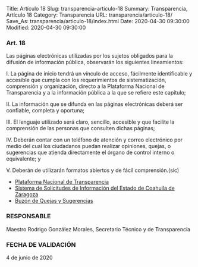 Title: Artículo 18
Slug: transparencia-articulo-18
Summary: Transparencia, Artículo 18
Category: Transparencia
URL: transparencia/articulo-18/
Save_As: transparencia/articulo-18/index.html
Date: 2020-04-30 09:30:00
Modified: 2020-04-30 09:30:00


### Art. 18

Las páginas electrónicas utilizadas por los sujetos obligados para la difusión de información pública, observarán los siguientes lineamientos:

I. La página de inicio tendrá un vínculo de acceso, fácilmente identificable y accesible que cumpla con los requerimientos de sistematización, comprensión y organización, directo a la Plataforma Nacional de  Transparencia y a la información pública a la que se refiere este capítulo;

II. La información que se difunda en las páginas electrónicas deberá ser confiable, completa y oportuna;

III. El lenguaje utilizado será claro, sencillo, accesible y que facilite la comprensión de las personas que consulten dichas páginas;

IV. Deberán contar con un teléfono de atención y correo electrónico por medio del cual los ciudadanos puedan realizar opiniones, quejas, o sugerencias que atienda directamente el órgano de control interno o equivalente; y

V. Deberán de utilizarán formatos abiertos y de fácil comprensión.(sic)

* [Plataforma Nacional de Transparencia](http://www.plataformadetransparencia.org.mx/web/guest/inicio)
* [Sistema de Solicitudes de Información del Estado de Coahuila de Zaragoza](http://189.254.130.35/infocoahuila/)
* [Buzón de Quejas y Sugerencias](https://www.pjecz.gob.mx/conocenos/estructura/consejo-de-la-judicatura/presentacion-de-quejas/)

### RESPONSABLE

Maestro Rodrigo González Morales, Secretario Técnico y de Transparencia

### FECHA DE VALIDACIÓN

4 de junio de  2020


